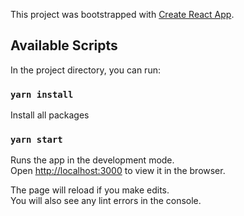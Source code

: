 This project was bootstrapped with [Create React App](https://github.com/facebook/create-react-app).

## Available Scripts

In the project directory, you can run:

### `yarn install`

Install all packages<br>

### `yarn start`

Runs the app in the development mode.<br>
Open [http://localhost:3000](http://localhost:3000) to view it in the browser.

The page will reload if you make edits.<br>
You will also see any lint errors in the console.